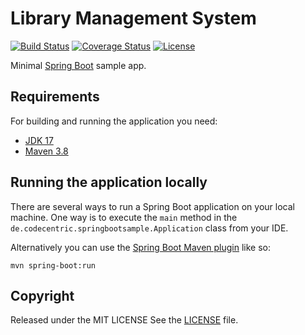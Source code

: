# Library Management System

[![Build Status](https://travis-ci.org/codecentric/springboot-sample-app.svg?branch=master)](https://travis-ci.org/codecentric/springboot-sample-app)
[![Coverage Status](https://coveralls.io/repos/github/codecentric/springboot-sample-app/badge.svg?branch=master)](https://coveralls.io/github/codecentric/springboot-sample-app?branch=master)
[![License](http://img.shields.io/:license-apache-blue.svg)](http://www.apache.org/licenses/LICENSE-2.0.html)

Minimal [Spring Boot](http://projects.spring.io/spring-boot/) sample app.

## Requirements

For building and running the application you need:

- [JDK 17](http://www.oracle.com/technetwork/java/javase/downloads/jdk8-downloads-2133151.html)
- [Maven 3.8](https://maven.apache.org)

## Running the application locally

There are several ways to run a Spring Boot application on your local machine. One way is to execute the `main` method
in the `de.codecentric.springbootsample.Application` class from your IDE.

Alternatively you can use
the [Spring Boot Maven plugin](https://docs.spring.io/spring-boot/docs/current/reference/html/build-tool-plugins-maven-plugin.html)
like so:

```shell
mvn spring-boot:run
```

## Copyright

Released under the MIT LICENSE See
the [LICENSE](https://github.com/Ceasar15/library-mgnt-system/blob/b6f697984a4a58d9025db8b573e69e60d837405a/LICENSE.md)
file.
